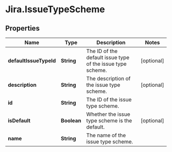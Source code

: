# Jira.IssueTypeScheme

## Properties

Name | Type | Description | Notes
------------ | ------------- | ------------- | -------------
**defaultIssueTypeId** | **String** | The ID of the default issue type of the issue type scheme. | [optional] 
**description** | **String** | The description of the issue type scheme. | [optional] 
**id** | **String** | The ID of the issue type scheme. | 
**isDefault** | **Boolean** | Whether the issue type scheme is the default. | [optional] 
**name** | **String** | The name of the issue type scheme. | 


